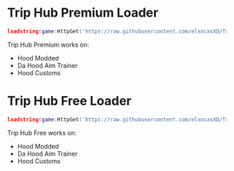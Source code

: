 # Trip Hub Premium Loader

```lua
loadstring(game:HttpGet('https://raw.githubusercontent.com/elxocasXD/Trip-Hub/main/Premium%20Loader.lua'))()
```
Trip Hub Premium works on:
- Hood Modded
- Da Hood Aim Trainer
- Hood Customs


# Trip Hub Free Loader

```lua
loadstring(game:HttpGet('https://raw.githubusercontent.com/elxocasXD/Trip-Hub/main/Free%20Loader.lua'))()
```
Trip Hub Free works on:
- Hood Modded
- Da Hood Aim Trainer
- Hood Customs
